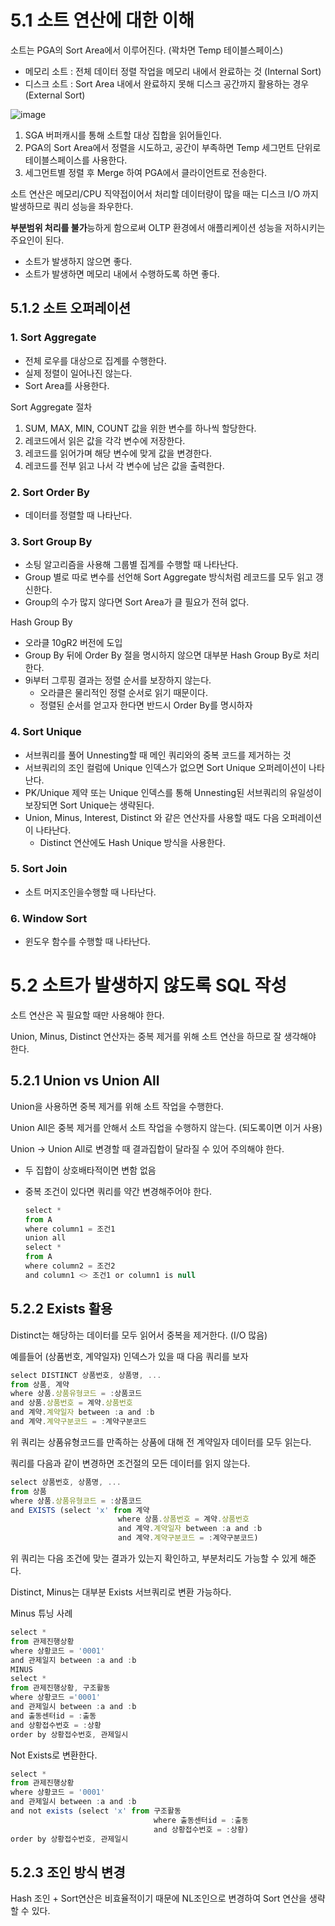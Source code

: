 # 5.1 소트 연산에 대한 이해

소트는 PGA의 Sort Area에서 이루어진다. (꽉차면 Temp 테이블스페이스)

- 메모리 소트 : 전체 데이터 정렬 작업을 메모리 내에서 완료하는 것 (Internal Sort)
- 디스크 소트 : Sort Area 내에서 완료하지 못해 디스크 공간까지 활용하는 경우 (External Sort)

![image](https://github.com/user-attachments/assets/a2fe7abb-27ff-4697-a4d0-8d53287d972d)

1. SGA 버퍼캐시를 통해 소트할 대상 집합을 읽어들인다.
2. PGA의 Sort Area에서 정렬을 시도하고, 공간이 부족하면 Temp 세그먼트 단위로 테이블스페이스를 사용한다.
3. 세그먼트별 정렬 후 Merge 하여 PGA에서 클라이언트로 전송한다.

소트 연산은 메모리/CPU 직약접이어서 처리할 데이터량이 많을 때는 디스크 I/O 까지 발생하므로 쿼리 성능을 좌우한다.

**부분범위 처리를 불가**능하게 함으로써 OLTP 환경에서 애플리케이션 성능을 저하시키는 주요인이 된다.

- 소트가 발생하지 않으면 좋다.
- 소트가 발생하면 메모리 내에서 수행하도록 하면 좋다.

## 5.1.2 소트 오퍼레이션

### 1. Sort Aggregate

- 전체 로우를 대상으로 집계를 수행한다.
- 실제 정렬이 일어나진 않는다.
- Sort Area를 사용한다.

Sort Aggregate 절차

1. SUM, MAX, MIN, COUNT 값을 위한 변수를 하나씩 할당한다.
2. 레코드에서 읽은 값을 각각 변수에 저장한다.
3. 레코드를 읽어가며 해당 변수에 맞게 값을 변경한다.
4. 레코드를 전부 읽고 나서 각 변수에 남은 값을 출력한다.

### 2. Sort Order By

- 데이터를 정렬할 때 나타난다.

### 3. Sort Group By

- 소팅 알고리즘을 사용해 그룹별 집계를 수행할 때 나타난다.
- Group 별로 따로 변수를 선언해 Sort Aggregate 방식처럼 레코드를 모두 읽고 갱신한다.
- Group의 수가 많지 않다면 Sort Area가 클 필요가 전혀 없다.

Hash Group By

- 오라클 10gR2 버전에 도입
- Group By 뒤에 Order By 절을 명시하지 않으면 대부분 Hash Group By로 처리한다.
- 9i부터 그루핑 결과는 정렬 순서를 보장하지 않는다.
    - 오라클은 물리적인 정렬 순서로 읽기 때문이다.
    - 정렬된 순서를 얻고자 한다면 반드시 Order By를 명시하자

### 4. Sort Unique

- 서브쿼리를 풀어 Unnesting할 때 메인 쿼리와의 중복 코드를 제거하는 것
- 서브쿼리의 조인 컬럼에 Unique 인덱스가 없으면 Sort Unique 오퍼레이션이 나타난다.
- PK/Unique 제약 또는 Unique 인덱스를 통해 Unnesting된 서브쿼리의 유일성이 보장되면 Sort Unique는 생략된다.
- Union, Minus, Interest, Distinct 와 같은 연산자를 사용할 때도 다음 오퍼레이션이 나타난다.
    - Distinct 연산에도 Hash Unique 방식을 사용한다.

### 5. Sort Join

- 소트 머지조인을수행할 때 나타난다.

### 6. Window Sort

- 윈도우 함수를 수행할 때 나타난다.

# 5.2 소트가 발생하지 않도록 SQL 작성

소트 연산은 꼭 필요할 때만 사용해야 한다.

Union, Minus, Distinct 연산자는 중복 제거를 위해 소트 연산을 하므로 잘 생각해야 한다.

## 5.2.1 Union vs Union All

Union을 사용하면 중복 제거를 위해 소트 작업을 수행한다.

Union All은 중복 제거를 안해서 소트 작업을 수행하지 않는다. (되도록이면 이거 사용)

Union → Union All로 변경할 때  결과집합이 달라질 수 있어 주의해야 한다.

- 두 집합이 상호배타적이면 변함 없음
- 중복 조건이 있다면 쿼리를 약간 변경해주어야 한다.
    
    ```jsx
    select *
    from A
    where column1 = 조건1
    union all
    select *
    from A
    where column2 = 조건2
    and column1 <> 조건1 or column1 is null
    ```
    

## 5.2.2 Exists 활용

Distinct는 해당하는 데이터를 모두 읽어서 중복을 제거한다. (I/O 많음)

예를들어 (상품번호, 계약일자) 인덱스가 있을 때 다음 쿼리를 보자

```jsx
select DISTINCT 상품번호, 상품명, ...
from 상품, 계약
where 상품.상품유형코드 = :상품코드
and 상품.상품번호 = 계약.상품번호
and 계약.계약일자 between :a and :b
and 계약.계약구분코드 = :계약구분코드
```

위 쿼리는 상품유형코드를 만족하는 상품에 대해 전 계약일자 데이터를 모두 읽는다.

쿼리를 다음과 같이 변경하면 조건절의 모든 데이터를 읽지 않는다.

```jsx
select 상품번호, 상품명, ...
from 상품
where 상품.상품유형코드 = :상품코드
and EXISTS (select 'x' from 계약
						where 상품.상품번호 = 계약.상품번호
						and 계약.계약일자 between :a and :b
						and 계약.계약구분코드 = :계약구분코드)
```

위 쿼리는 다음 조건에 맞는 결과가 있는지 확인하고, 부분처리도 가능할 수 있게 해준다.

Distinct, Minus는 대부분 Exists 서브쿼리로 변환 가능하다.

Minus 튜닝 사례

```jsx
select *
from 관제진행상황
where 상황코드 = '0001'
and 관제일지 between :a and :b
MINUS
select *
from 관제진행상황, 구조활동
where 상황코드 ='0001'
and 관제일시 between :a and :b
and 출동센터id = :출동
and 상황접수번호 = :상황
order by 상황접수번호, 관제일시
```

Not Exists로 변환한다.

```jsx
select *
from 관제진행상황
where 상황코드 = '0001'
and 관제일시 between :a and :b
and not exists (select 'x' from 구조활동
								where 출동센터id = :출동
								and 상황접수번호 = :상황)
order by 상황접수번호, 관제일시
```

## 5.2.3 조인 방식 변경

Hash 조인 + Sort연산은 비효율적이기 때문에 NL조인으로 변경하여 Sort 연산을 생략할 수 있다.
